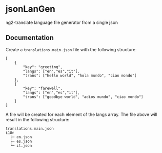 # jsonLanGen
ng2-translate language file generator from a single json

## Documentation
Create a `translations.main.json` file with the following structure:
```
[
    {
        "key": "greeting",
        "langs": ["en","es","it"],
        "trans": ["hello world", "hola mundo", "ciao mondo"]
    },
    {
        "key": "farewell",
        "langs": ["en","es","it"],
        "trans": ["goodbye world", "adios mundo", "ciao mondo"]
    }
]
```

A file will be created for each element of the langs array. The file above will result in the following structure:
```
translations.main.json
i18n
  ├─ en.json
  ├─ es.json
  └─ it.json
```
